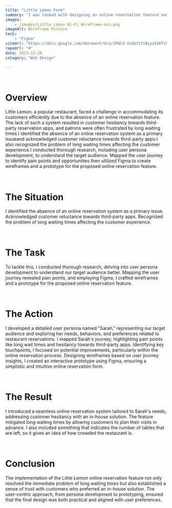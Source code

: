 ```yaml
---
title: "Little Lemon Form"
summary: "I was tasked with designing an online reservation feature and form for Little Lemon, a restaurant lacking such functionality. The challenge included addressing customer reluctance toward third-party apps and reducing wait times. Through user persona development, journey mapping, and Figma prototyping, the goal was to create a user-friendly solution that simplifies reservations, saving both time and resources for patrons."
images: 
    - /images/Little Lemon Hi-Fi WireFrame-min.png
imageAlt: Wireframe Picture
tech: 
    - "Figma"
siteUrl: "https://docs.google.com/document/d/e/2PACX-1vSbJtfiBzyx5IKTv9MLM35-KtQ8_ydD8meCGzazmXietQxRO85xl6WGPV28uEC03qNv2EdkGkHjLjJc/pub"
repoUrl: "#"
date: 2023-12-28
category: "Web Design"

---
```

<br>
<h1>Overview</h1>
<p>Little Lemon, a popular restaurant, faced a challenge in accommodating its customers efficiently due to the absence of an online reservation feature. The lack of such a system resulted in customer hesitancy towards third-party reservation apps, and patrons were often frustrated by long waiting times.I identified the absence of an online reservation system as a primary issueand  acknowledged customer reluctance towards third-party apps.I also recognized the problem of long waiting times affecting the customer experience.I conducted thorough research, including user persona development, to understand the target audience. Mapped the user journey to identify pain points and opportunities then utilized Figma to create wireframes and a prototype for the proposed online reservation feature.</p>
<br>
<h1> The <span>Situation</span></h1>
<p>I identified the absence of an online reservation system as a primary issue. Acknowledged customer reluctance towards third-party apps. Recognized the problem of long waiting times affecting the customer experience.</p>
<br>
<h1> The <span>Task</span></h1>
<p>To tackle this, I conducted thorough research, delving into user persona development to understand our target audience better. Mapping the user journey revealed pain points, and employing Figma, I crafted wireframes and a prototype for the proposed online reservation feature.</p>
<br>
<h1>The <span>Action</span></h1>
<p>I developed a detailed user persona named "Sarah," representing our target audience and exploring her needs, behaviors, and preferences related to restaurant reservations. I mapped Sarah's journey, highlighting pain points like long wait times and hesitancy towards third-party apps. Identifying key touchpoints, I focused on potential improvements, particularly within the online reservation process. Designing wireframes based on user journey insights, I created an interactive prototype using Figma, ensuring a simplistic and intuitive online reservation form.</p>
<br>
<h1> The <span>Result</span></h1>
<p>I introduced a seamless online reservation system tailored to Sarah's needs, addressing customer hesitancy with an in-house solution. The feature mitigated long waiting times by allowing customers to plan their visits in advance. I also included something that indicates the number of tables that are left, so it gives an idea of how crowded the restaurant is.</p>
<br>
<h1>Conclusion</h1>
<p>The implementation of the Little Lemon online reservation feature not only resolved the immediate problem of long waiting times but also established a sense of trust with customers who preferred an in-house solution. The user-centric approach, from persona development to prototyping, ensured that the final design was both practical and aligned with user preferences.</p>
<br>
